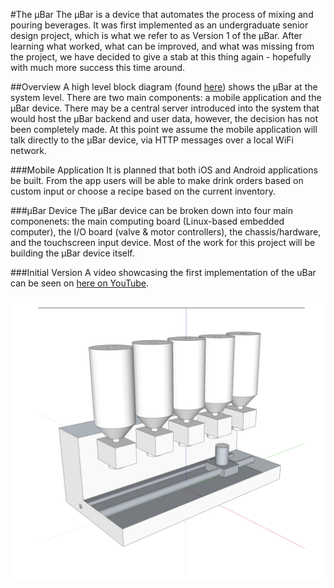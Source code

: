 #The µBar 
The µBar is a device that automates the process of mixing and pouring beverages. It was first implemented as an undergraduate senior design project, which is what we refer to as Version 1 of the µBar. After learning what worked, what can be improved, and what was missing from the project, we have decided to give a stab at this thing again - hopefully with much more success this time around. 

##Overview
A high level block diagram (found [here](https://github.com/comychitz/uBar/blob/master/files/diagrams/blockDiagram_system.jpg)) shows the µBar at the system level. There are two main components: a mobile application and the µBar device. There may be a central server introduced into the system that would host the µBar backend and user data, however, the decision has not been completely made. At this point we assume the mobile application will talk directly to the µBar device, via HTTP messages over a local WiFi network. 

###Mobile Application
It is planned that both iOS and Android applications be built. From the app users will be able to make drink orders based on custom input or choose a recipe based on the current inventory. 

###µBar Device
The µBar device can be broken down into four main componenets: the main computing board (Linux-based embedded computer), the I/O board (valve & motor controllers), the chassis/hardware, and the touchscreen input device. Most of the work for this project will be building the µBar device itself.

###Initial Version
A video showcasing the first implementation of the uBar can be seen on [here on YouTube](https://www.youtube.com/watch?v=hmA4LdbyjqQ).

![prototype](https://github.com/comychitz/uBar/blob/master/files/design/original_prototype.png)
